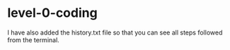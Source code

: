 # level-0-coding
I have also added the history.txt file so that you can see all steps followed from the terminal.
